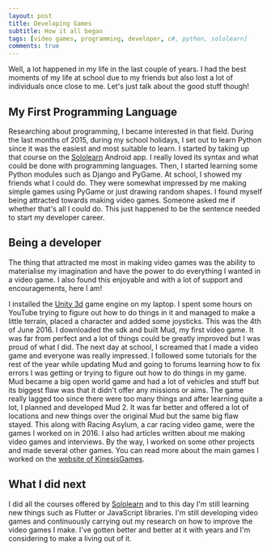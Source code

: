 ```yaml
---
layout: post
title: Developing Games
subtitle: How it all began
tags: [video games, programming, developer, c#, python, sololearn]
comments: true
---
```


Well, a lot happened in my life in the last couple of years. I had the best
moments of my life at school due to my friends but also lost a lot of individuals 
once close to me. Let's just talk about the good stuff though!

## My First Programming Language

Researching about programming, I became interested in that field. During
the last months of 2015, during my school holidays, I set out to learn Python since 
it was the easiest and most suitable to learn. I started by taking up that course on 
the [Sololearn](www.sololearn.com/) Android app. I really loved its syntax and what 
could be done with programming languages. Then, I started learning some Python modules 
such as Django and PyGame. At school, I showed my friends what I could do. They were 
somewhat impressed by me making simple games using PyGame or just drawing random shapes. 
I found myself being attracted towards making video games. Someone asked me if whether that's 
all I could do. This just happened to be the sentence needed to start my developer career.

## Being a developer

The thing that attracted me most in making video games was the ability to materialise my 
imagination and have the power to do everything I wanted in a video game. I also
found this enjoyable and with a lot of support and encouragements, here I am!

I installed the [Unity 3d](https://unity3d.com/) game engine on my laptop. I spent some 
hours on YouTube trying to figure out how to do things in it and  managed to make a 
little terrain, placed a character and added some joysticks. This was the 4th of June 2016. 
I downloaded the sdk and built Mud, my first video game. It was far from perfect and a lot 
of things could be greatly improved but I was proud of what I did. The next day at school,
I screamed that I made a video game and everyone was really impressed. I followed some tutorials 
for the rest of the year while updating Mud and going to forums learning how to fix errors I was
getting or trying to figure out how to do things in my game. Mud became a big open world game and
had a lot of vehicles and stuff but its biggest flaw was that it didn't offer any missions or 
aims. The game really lagged too since there were too many things and after learning quite a lot, 
I planned and developed Mud 2. It was far better and offered a lot of locations and new things 
over the original Mud but the same big flaw stayed. This along with Racing Asylum, a car racing 
video game, were the games I worked on in 2016. I also had articles written about me making video games
and interviews. By the way, I worked on some other projects and made several other games. You can 
read more about the main games I  worked on the [website of KinesisGames](https://kinesisgames.net/).

## What I did next

I did all the courses offered by [Sololearn](www.sololearn.com/) and to this day I'm still learning 
new things such as Flutter or JavaScript libraries. I'm still developing video games and continuously 
carrying out my research on how to improve the video games I make. I've gotten better and better at 
it with years and I'm considering to make a living out of it.

